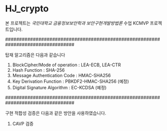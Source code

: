# HJ_crypto
본 프로젝트는 *국민대학교 금융정보보안학과 보안구현개발방법론* 수업 KCMVP 프로젝트입니다.

#################################################################################

탑재 알고리즘은 다음과 같습니다
1. BlockCipher/Mode of operation : LEA-ECB, LEA-CTR
2. Hash Function : SHA-256
3. Message Authentication Code : HMAC-SHA256
4. Key Derivation Function : PBKDF2-HMAC-SHA256 (예정)
5. Digital Signature Algorithm : EC-KCDSA (예정)

#################################################################################

구현 적합성 검증은 다음과 같은 방안을 사용하였습니다.
1. CAVP 검증
